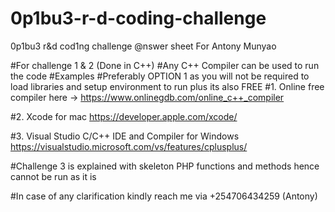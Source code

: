 # 0p1bu3-r-d-coding-challenge
0p1bu3 r&amp;d cod1ng challenge @nswer sheet
For Antony Munyao

#For challenge 1 & 2 (Done in C++)
#Any C++ Compiler can be used to run the code
#Examples
#Preferably OPTION 1 as you will not be required to load libraries and setup environment to run plus its also FREE
#1. Online free compiler here -> https://www.onlinegdb.com/online_c++_compiler

#2. Xcode for mac https://developer.apple.com/xcode/

#3. Visual Studio C/C++ IDE and Compiler for Windows https://visualstudio.microsoft.com/vs/features/cplusplus/

#Challenge 3 is explained with skeleton PHP functions and methods hence cannot be run as it is


#In case of any clarification kindly reach me via +254706434259 (Antony)
